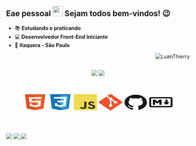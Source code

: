 ## Eae pessoal <img height="28" width="28" src="https://github.com/LuanThierry/LuanThierry/blob/master/m%C3%A3ozinha.gif"> Sejam todos bem-vindos! :wink:
- :books: **Estudando e praticando**
- :computer: **Desenvolvedor Front-End Iniciante**
- :city_sunset: **Itaquera - São Paulo**
 <p align="right" > <img src="https://komarev.com/ghpvc/?username=LuanThierry" alt="LuanThierry" /> </p>

##
<div align="center" > 

<img height="150em" src="https://github-readme-stats.vercel.app/api?username=LuanThierry&theme=tokyonight"/>

 
<img height="150em" src="https://github-readme-stats.vercel.app/api/top-langs/?username=LuanThierry&layout=compact&theme=tokyonight">
 
</div>

##

<div align="center"><br> 
 <img height="45" width="65" src="https://raw.githubusercontent.com/devicons/devicon/master/icons/html5/html5-original.svg">
 <img height="45" width="65" src="https://raw.githubusercontent.com/devicons/devicon/master/icons/css3/css3-original.svg">
 <img height="45" width="65" src="https://raw.githubusercontent.com/devicons/devicon/master/icons/javascript/javascript-original.svg">
 <img height="45" width="65" src="https://raw.githubusercontent.com/devicons/devicon/master/icons/git/git-original.svg">
 <img height="45" width="65" src="https://raw.githubusercontent.com/devicons/devicon/master/icons/github/github-original.svg">
 <img height="45" width="65" src="https://raw.githubusercontent.com/devicons/devicon/master/icons/markdown/markdown-original.svg">

</div>

##
<div style="display: inline_block"><br> 
 
<a href="https://wa.me/+5511979741816" target="_blank"><img src="https://img.shields.io/badge/WhatsApp-25D366?style=for-the-badge&logo=whatsapp&logoColor=white" target="_blank"></a> 
<a href="mailto:luanofc2725@gmail.com" target="_blank"><img src="https://img.shields.io/badge/Gmail-D14836?style=for-the-badge&logo=gmail&logoColor=white" target="_blank">
</a>
<a href="https://www.chess.com/member/luanthierry" target="_blank"><img src="https://img.shields.io/badge/-Chess.com-yellowgreen?style=for-the-badge&logo=chess&logoColor=white" target="_blank"></a> 
 
</div>

